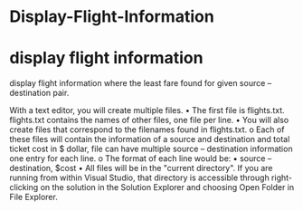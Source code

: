# Display-Flight-Information
# display flight information

display flight information where the least fare found for given source – destination pair. 

With a text editor, you will create multiple files.
• The first file is flights.txt. flights.txt contains the names of other files, one file per line.
• You will also create files that correspond to the filenames found in flights.txt. 
o Each of these files will contain the information of a source and destination and
total ticket cost in $ dollar, file can have multiple source – destination
information one entry for each line.
o The format of each line would be:
▪ source – destination, $cost
• All files will be in the "current directory". If you are running from within Visual Studio,
that directory is accessible through right-clicking on the solution in the Solution Explorer
and choosing Open Folder in File Explorer.

